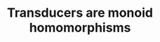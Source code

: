 ---
title: Transducers are monoid homomorphisms
url: http://oleksandrmanzyuk.wordpress.com/2014/08/09/transducers-are-monoid-homomorphisms/
authors:
- Oleksandr Manzyuk
type: article
tags:
- transducers
doHaskell-type: blog post
dohaskell-year: 2014
---